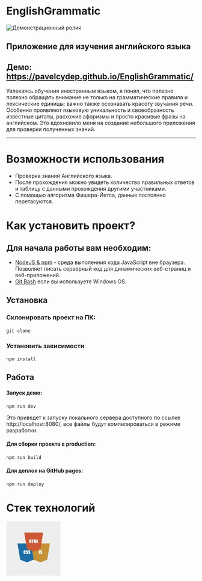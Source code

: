 # EnglishGrammatic
![Демонстрационный ролик](english(1).gif)
## Приложение для изучения английского языка
## Демо: https://pavelcydep.github.io/EnglishGrammatic/

Увлекаясь обучения иностранным языком, я понял, что полезно полезно обращать внимание не только на грамматические правила и лексические единицы: важно также осознавать красоту звучания речи. Особенно проявляют языковую уникальность и своеобразность известные цитаты, расхожие афоризмы и просто красивые фразы на английском. Это вдохновило меня на создание небольшого приложения для проверки полученных знаний.

****
Возможности использования
=========================
- Проверка знаний Английского языка.
- После прохождения можно увидеть количество правильных ответов и таблицу с данными прохождения другими участниками.
- С помощью алгоритма Фишера-Йетса, данные постоянно перетасуются.

Как установить проект?
================
## Для начала работы вам необходим:

- <a href="https://nodejs.org/en/">NodeJS & npm<a> - среда выполенния кода JavaScript вне браузера. Позволяет писать серверный код для динамических веб-страниц и веб-приложений.
- <a href="https://gitforwindows.org/">Git Bash<a> если вы используете Windows OS.

## Установка

### Склонировать проект на ПК:

    git clone
 


### Установить зависимости

    npm install



## Работа

#### Запуск демо:

    npm run dev
    
Это приведет к запуску локального сервера доступного по ссылке http://localhost:8080/, все файлы будут компилироваться в режиме разработки.

#### Для сборки проекта в production:

    npm run build
    
#### Для деплоя на GitHub pages:

    npm run deploy

Стек технологий
===============
![alt text](js.jpg)  


 



